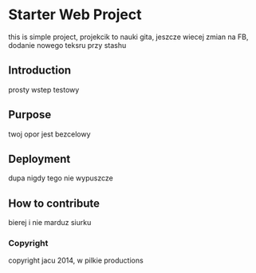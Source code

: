 # Starter Web Project

this is simple project, projekcik to nauki gita, jeszcze wiecej zmian na FB, dodanie nowego teksru przy stashu

## Introduction

prosty wstep testowy

## Purpose

twoj opor jest bezcelowy

## Deployment

dupa nigdy tego nie wypuszcze

## How to contribute

bierej i nie marduz siurku

### Copyright

copyright jacu 2014, w pilkie productions